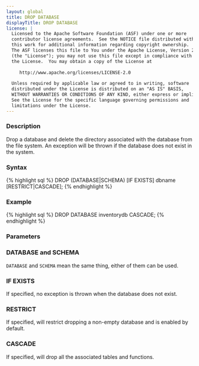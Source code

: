 ```yaml
---
layout: global
title: DROP DATABASE
displayTitle: DROP DATABASE
license: |
  Licensed to the Apache Software Foundation (ASF) under one or more
  contributor license agreements.  See the NOTICE file distributed with
  this work for additional information regarding copyright ownership.
  The ASF licenses this file to You under the Apache License, Version 2.0
  (the "License"); you may not use this file except in compliance with
  the License.  You may obtain a copy of the License at
 
     http://www.apache.org/licenses/LICENSE-2.0
 
  Unless required by applicable law or agreed to in writing, software
  distributed under the License is distributed on an "AS IS" BASIS,
  WITHOUT WARRANTIES OR CONDITIONS OF ANY KIND, either express or implied.
  See the License for the specific language governing permissions and
  limitations under the License.
---
```


### Description

Drop a database and delete the directory associated with the database from the file system. An 
exception will be thrown if the database does not exist in the system. 

### Syntax

{% highlight sql %}
DROP (DATABASE|SCHEMA) [IF EXISTS] dbname [RESTRICT|CASCADE];
{% endhighlight %}


### Example
{% highlight sql %}
DROP DATABASE inventorydb CASCADE;
{% endhighlight %}

### Parameters

### **DATABASE** and **SCHEMA**

`DATABASE` and `SCHEMA` mean the same thing, either of them can be used.

### **IF EXISTS**

If specified, no exception is thrown when the database does not exist.
 
###  **RESTRICT**

If specified, will restrict dropping a non-empty database and is enabled by default.

### **CASCADE**

If specified, will drop all the associated tables and functions.
